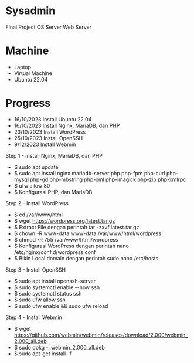 # Sysadmin
Final Project OS Server Web Server

# Machine
- Laptop
- Virtual Machine
- Ubuntu 22.04

# Progress
- 16/10/2023 Install Ubuntu 22.04
- 16/10/2023 Install Nginx, MariaDB, dan PHP
- 23/10/2023 Install WordPress
- 25/10/2023 Install OpenSSH
- 9/12/2023 Install Webmin


Step 1 - Install Nginx, MariaDB, dan PHP
- $ sudo apt update
- $ sudo apt install nginx mariadb-server php php-fpm php-curl php-mysql php-gd php-mbstring php-xml php-imagick php-zip php-xmlrpc
- $ ufw allow 80 
- $ Konfigurasi PHP, dan MariaDB

Step 2 - Install WordPress
- $ cd /var/www/html
- $ wget https://wordpress.org/latest.tar.gz
- $ Extract File dengan perintah tar -zxvf latest.tar.gz
- $ chown -R www-data:www-data /var/www/html/wordpress
- $ chmod -R 755 /var/www/html/wordpress
- $ Konfigurasi WordPress dengan perintah nano /etc/nginx/conf.d/wordpress.conf
- $ Bikin Local domain dengan perintah sudo nano /etc/hosts


Step 3 - Install OpenSSH
- $ sudo apt install openssh-server
- $ sudo systemctl enable --now ssh
- $ sudo systemctl status ssh
- $ sudo ufw allow ssh
- $ sudo ufw enable && sudo ufw reload

Step 4 - Install Webmin
- $ wget https://github.com/webmin/webmin/releases/download/2.000/webmin_2.000_all.deb
- $ sudo dpkg -i webmin_2.000_all.deb
- $ sudo apt-get install -f












